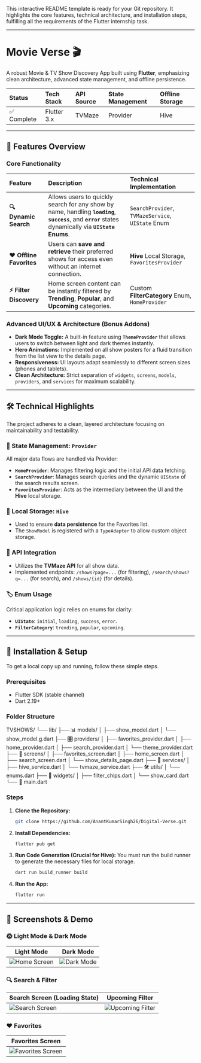This interactive README template is ready for your Git repository. It highlights the core features, technical architecture, and installation steps, fulfilling all the requirements of the Flutter internship task.

-----

# Movie Verse 🎬

A robust Movie & TV Show Discovery App built using **Flutter**, emphasizing clean architecture, advanced state management, and offline persistence.

| Status | Tech Stack | API Source | State Management | Offline Storage |
| :--- | :--- | :--- | :--- | :--- |
| ✅ Complete | Flutter 3.x | TVMaze | Provider | Hive |

-----

## 🌟 Features Overview

### Core Functionality

| Feature | Description | Technical Implementation |
| :--- | :--- | :--- |
| **🔍 Dynamic Search** | Allows users to quickly search for any show by name, handling **`loading`**, **`success`**, and **`error`** states dynamically via **`UIState` Enums**. | `SearchProvider`, `TVMazeService`, `UIState` Enum |
| **❤️ Offline Favorites** | Users can **save and retrieve** their preferred shows for access even without an internet connection. | **Hive** Local Storage, `FavoritesProvider` |
| **⚡ Filter Discovery** | Home screen content can be instantly filtered by **Trending**, **Popular**, and **Upcoming** categories. | Custom **FilterCategory** Enum, `HomeProvider` |

### Advanced UI/UX & Architecture (Bonus Addons)

  * **Dark Mode Toggle:** A built-in feature using **`ThemeProvider`** that allows users to switch between light and dark themes instantly.
  * **Hero Animations:** Implemented on all show posters for a fluid transition from the list view to the details page.
  * **Responsiveness:** UI layouts adapt seamlessly to different screen sizes (phones and tablets).
  * **Clean Architecture:** Strict separation of `widgets`, `screens`, `models`, `providers`, and `services` for maximum scalability.

-----

## 🛠️ Technical Highlights

The project adheres to a clean, layered architecture focusing on maintainability and testability.

### 🧠 State Management: `Provider`

All major data flows are handled via Provider:

  * **`HomeProvider`**: Manages filtering logic and the initial API data fetching.
  * **`SearchProvider`**: Manages search queries and the dynamic `UIState` of the search results screen.
  * **`FavoritesProvider`**: Acts as the intermediary between the UI and the **Hive** local storage.

### 💾 Local Storage: `Hive`

  * Used to ensure **data persistence** for the Favorites list.
  * The `ShowModel` is registered with a `TypeAdapter` to allow custom object storage.

### 🔗 API Integration

  * Utilizes the **TVMaze API** for all show data.
  * Implemented endpoints: `/shows?page=...` (for filtering), `/search/shows?q=...` (for search), and `/shows/{id}` (for details).

### 🏷️ Enum Usage

Critical application logic relies on enums for clarity:

  * **`UIState`**: `initial`, `loading`, `success`, `error`.
  * **`FilterCategory`**: `trending`, `popular`, `upcoming`.

-----

## 🚀 Installation & Setup

To get a local copy up and running, follow these simple steps.

### Prerequisites

  * Flutter SDK (stable channel)
  * Dart 2.19+

### Folder Structure
TVSHOWS/
└── lib/
    ├── 📊 models/
    │   ├── show_model.dart
    │   └── show_model.g.dart
    ├── 🎛️ providers/
    │   ├── favorites_provider.dart
    │   ├── home_provider.dart
    │   ├── search_provider.dart
    │   └── theme_provider.dart
    ├── 📱 screens/
    │   ├── favorites_screen.dart
    │   ├── home_screen.dart
    │   ├── search_screen.dart
    │   └── show_details_page.dart
    ├── 🔧 services/
    │   ├── hive_service.dart
    │   └── tvmaze_service.dart
    ├── 🛠️ utils/
    │   └── enums.dart
    ├── 🎨 widgets/
    │   ├── filter_chips.dart
    │   └── show_card.dart
    └── 🚀 main.dart
### Steps

1.  **Clone the Repository:**

    ```bash
    git clone https://github.com/AnantKumarSingh26/Digital-Verse.git
    ```

2.  **Install Dependencies:**

    ```bash
    flutter pub get
    ```

3.  **Run Code Generation (Crucial for Hive):**
    You must run the build runner to generate the necessary files for local storage.

    ```bash
    dart run build_runner build
    ```

4.  **Run the App:**

    ```bash
    flutter run
    ```

-----

## 📸 Screenshots & Demo

### 🌞 Light Mode & Dark Mode
| Light Mode | Dark Mode |
|------------|-----------|
| ![Home Screen](image.png) | ![Dark Mode](image-1.png) |

### 🔍 Search & Filter
| Search Screen (Loading State) | Upcoming Filter |
|-------------------------------|-----------------|
| ![Search Screen](image-3.png) | ![Upcoming Filter](image-4.png) |

### ❤️ Favorites
| Favorites Screen |
|------------------|
| ![Favorites Screen](image-2.png) |
